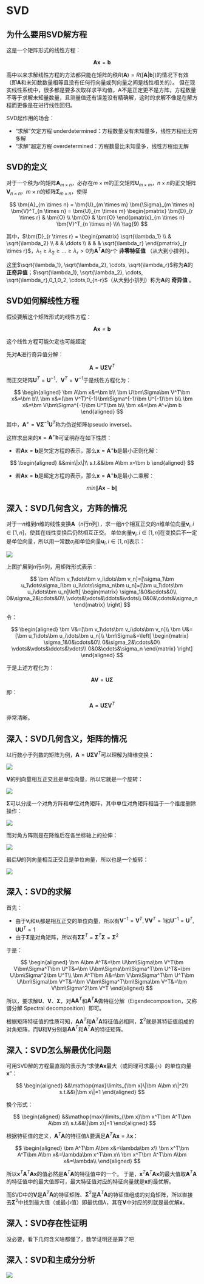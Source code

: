 # SVD

## 为什么要用SVD解方程

这是一个矩阵形式的线性方程：

$$\bm A\bm x=\bm b$$

高中以来求解线性方程的方法都只能在矩阵的秩$R(\bm A)=R([\bm A|\bm b])$的情况下有效（即$\bm A$和未知数数量相等且没有任何行向量或列向量之间是线性相关的）。
但在现实线性系统中，很多都是要多次取样求平均值，A不是正定更不是方阵，方程数量不等于求解未知量数量，且测量值还有误差没有精确解，这时的求解不像是在解方程而更像是在进行线性回归。

SVD起作用的场合：

* “求解”欠定方程 underdetermined：方程数量没有未知量多，线性方程组无穷多解
* “求解”超定方程 overdetermined：方程数量比未知量多，线性方程组无解

## SVD的定义

对于一个秩为$r$的矩阵$\bm{A}_{m \times n}$，必存在$m \times m$的正交矩阵$\bm{U}_{m \times m}$，$n \times n$的正交矩阵$\bm{V}_{n \times n}$，$m\times n$的矩阵$\bm{\Sigma}_{m \times n}$，使得

$$
\bm{A}_{m \times n} = \bm{U}_{m \times m} \bm{\Sigma}_{m \times n} \bm{V}^T_{n \times n} = \bm{U}_{m \times m} \begin{pmatrix} \bm{D}_{r \times r} & \bm{O} \\ \bm{O} & \bm{O} \end{pmatrix}_{m \times n} \bm{V}^T_{n \times n} \\\\ \tag{9}
$$

其中，$\bm{D}_{r \times r} = \begin{pmatrix} \sqrt{\lambda_1} \\ & \sqrt{\lambda_2} \\ & & \ddots \\ & & & \sqrt{\lambda_r} \end{pmatrix}_{r \times r}$，$\lambda_1 \geq \lambda_2 \geq... \geq \lambda_r >0$为$\bm{A}^T\bm{A}$的$r$个 **非零特征值** （从大到小排列）。

这里$\sqrt{\lambda_1}, \sqrt{\lambda_2}, \cdots, \sqrt{\lambda_r}$称为$\bm{A}$的 **正奇异值**；$\sqrt{\lambda_1}, \sqrt{\lambda_2}, \cdots, \sqrt{\lambda_r},0_1,0_2, \cdots,0_{n-r}$（从大到小排列）称为$\bm{A}$的 **奇异值** 。

## SVD如何解线性方程

假设要解这个矩阵形式的线性方程：

$$\bm A\bm x=\bm b$$

这个线性方程可能欠定也可能超定

先对$\bm A$进行奇异值分解：

$$\bm A=\bm U\bm\Sigma\bm V^T$$

而正交矩阵$\bm U^T=\bm U^{-1}$、$\bm V^T=\bm V^{-1}$于是线性方程化为：

$$
\begin{aligned}
    \bm A\bm x&=\bm b\\
    \bm U\bm\Sigma\bm V^T\bm x&=\bm b\\
    \bm x&=(\bm V^T)^{-1}\bm\Sigma^{-1}\bm U^{-1}\bm b\\
    \bm x&=\bm V\bm\Sigma^{-1}\bm U^T\bm b\\
    \bm x&=\bm A^+\bm b
\end{aligned}
$$

其中，$\bm A^+=\bm V\bm\Sigma^{-1}\bm U^T$称为伪逆矩阵(pseudo inverse)。

这样求出来的$\bm x=\bm A^+\bm b$可证明存在如下性质：

* 若$\bm A\bm x=\bm b$是欠定方程的表示，那么$\bm x=\bm A^+\bm b$是最小正则化解：

$$
\begin{aligned}
    &&min\|x\|\\
    s.t.&&\bm A\bm x=\bm b
\end{aligned}
$$

* 若$\bm A\bm x=\bm b$是超定方程的表示，那么$\bm x=\bm A^+\bm b$是最小二乘解：

$$
min\|\bm A\bm x-\bm b\|
$$

## 深入：SVD几何含义，方阵的情况

对于一$n$维到$n$维的线性变换$\bm A$（$n$行$n$列），求一组$n$个相互正交的$n$维单位向量$\bm v_i,i\in[1,n]$，使其在线性变换后仍然相互正交。
单位向量$\bm v_i,i\in[1,n]$在变换后不一定是单位向量，所以用一常数$\sigma_i$和单位向量$\bm u_i,i\in[1,n]$表示：

![](i/20231126202507.png)

上图扩展到$n$行$n$列，用矩阵形式表示：

$$
\bm A[\bm v_1\dots\bm v_i\dots\bm v_n]=[\sigma_1\bm u_1\dots\sigma_i\bm u_i\dots\sigma_n\bm u_n]=[\bm u_1\dots\bm u_i\dots\bm u_n]\left[
\begin{matrix}
    \sigma_1&0&\cdots&0\\
    0&\sigma_2&\cdots&0\\
    \vdots&\vdots&\ddots&\vdots\\
    0&0&\cdots&\sigma_n
\end{matrix}
\right]
$$

令：

$$
\begin{aligned}
\bm V&=[\bm v_1\dots\bm v_i\dots\bm v_n]\\
\bm U&=[\bm u_1\dots\bm u_i\dots\bm u_n]\\
\bm\Sigma&=\left[
\begin{matrix}
    \sigma_1&0&\cdots&0\\
    0&\sigma_2&\cdots&0\\
    \vdots&\vdots&\ddots&\vdots\\
    0&0&\cdots&\sigma_n
\end{matrix}
\right]
\end{aligned}
$$

于是上述方程化为：

$$\bm A\bm V=\bm U\bm\Sigma$$

即：

$$\bm A=\bm U\bm\Sigma\bm V^T$$

非常清晰。

## 深入：SVD几何含义，矩阵的情况

以行数小于列数的矩阵为例，$\bm A=\bm U\bm\Sigma\bm V^T$可以理解为降维变换：

![](i/SVD0.gif)

$\bm V$的列向量相互正交且是单位向量，所以它就是一个旋转：

![](i/SVD1.gif)

$\bm\Sigma$可以分成一个对角方阵和单位对角矩阵，其中单位对角矩阵相当于一个维度删除操作：

![](i/SVD2.gif)

而对角方阵则是在降维后在各坐标轴上的拉伸：

![](i/SVD3.gif)

最后$\bm U$的列向量相互正交且是单位向量，所以也是一个旋转：

![](i/SVD4.gif)

## 深入：SVD的求解

首先：

* 由于$\bm v_i$和$\bm u_i$都是相互正交的单位向量，所以有$\bm V^{-1}=\bm V^T,\bm V\bm V^T=1$和$\bm U^{-1}=\bm U^T,\bm U\bm U^T=1$
* 由于$\bm\Sigma$是对角矩阵，所以有$\bm\Sigma\bm\Sigma^T=\bm\Sigma^T\bm\Sigma=\bm\Sigma^2$

于是：

$$
\begin{aligned}
    \bm A\bm A^T&=\bm U\bm\Sigma\bm V^T\bm V\bm\Sigma^T\bm U^T&=\bm U\bm\Sigma\bm\Sigma^T\bm U^T&=\bm U\bm\Sigma^2\bm U^T\\
    \bm A^T\bm A&=\bm V\bm\Sigma^T\bm U^T\bm U\bm\Sigma\bm V^T&=\bm V\bm\Sigma^T\bm\Sigma\bm V^T&=\bm V\bm\Sigma^2\bm V^T
\end{aligned}
$$

所以，要求解$\bm U$、$\bm V$、$\bm\Sigma$，对$\bm A\bm A^T$和$\bm A^T\bm A$做特征分解（Eigendecomposition，又称谱分解 Spectral decomposition）即可。

根据矩阵特征值的性质可知，$\bm A\bm A^T$和$\bm A^T\bm A$特征值必相同，$\bm\Sigma^2$就是其特征值组成的对角矩阵，而$\bm U$和$\bm V$分别是$\bm A\bm A^T$和$\bm A^T\bm A$的特征矩阵。

## 深入：SVD怎么解最优化问题

可用SVD解的方程最直观的表示为“求使$\bm A\bm x$最大（或同理可求最小）的单位向量$\bm x$”：

$$
\begin{aligned}
&&\mathop{max}\limits_{\bm x}\|\bm A\bm x\|^2\\
s.t.&&\|\bm x\|=1
\end{aligned}
$$

换个形式：

$$
\begin{aligned}
&&\mathop{max}\limits_{\bm x}\bm x^T\bm A^T\bm A\bm x\\
s.t.&&\|\bm x\|=1
\end{aligned}
$$

根据特征值的定义，$\bm A^T\bm A$的特征值$\lambda$要满足$\bm A^T\bm A\bm x=\lambda\bm x$：

$$
\begin{aligned}
\bm A^T\bm A\bm x&=\lambda\bm x\\
\bm x^T\bm A^T\bm A\bm x&=\lambda\bm x^T\bm x\\
\bm x^T\bm A^T\bm A\bm x&=\lambda\\
\end{aligned}
$$

所以$\bm x^T\bm A^T\bm A\bm x$的值必然是$\bm A^T\bm A$的特征值中的一个。
于是，$\bm x^T\bm A^T\bm A\bm x$的最大值取$\bm A^T\bm A$的特征值中的最大值即可，最大特征值对应的特征向量就是$\bm x$的最优解。

而SVD中的$\bm V$是$\bm A^T\bm A$的特征矩阵、$\bm\Sigma^2$是$\bm A^T\bm A$的特征值组成的对角矩阵，所以直接去$\bm\Sigma^2$中找到最大值（或最小值）即最优值$\lambda$，其在$\bm V$中对应的列就是最优解$\bm x$。

## 深入：SVD存在性证明

没必要，看下几何含义啥都懂了，数学证明还是算了吧

## 深入：SVD和主成分分析

![](i/SVD5.gif)